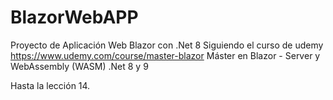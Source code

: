 # BlazorWebAPP

Proyecto de Aplicación Web Blazor con .Net 8
Siguiendo el curso de udemy https://www.udemy.com/course/master-blazor
Máster en Blazor - Server y WebAssembly (WASM) .Net 8 y 9

Hasta la lección 14.
